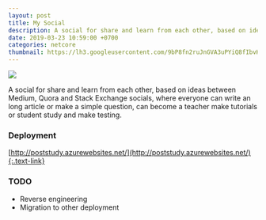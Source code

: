 ```yaml
---
layout: post
title: My Social
description: A social for share and learn from each other, based on ideas between Medium, Quora and Stack Exchange socials, where everyone can write an long article or make a simple question, can become a teacher make tutorials or student study and make testing.
date: 2019-03-23 10:59:00 +0700
categories: netcore
thumbnail: https://lh3.googleusercontent.com/9bP8fn2ruJnGVA3uPYiQ8fIbvHhP6oKUseBMl-6iUAZ5hS4ma4cPFuZ4BRu3WX6J9YOQG4wbKOW0Ntp0yFn-dQV-lukmqplek26Hc5Pwi-a9XcWOVvaEMUAdyAWUjZpCclASh6C5-HX6eJlUFVexe9DznNBblOpL5e0erxviN1_l3xGiXTi5-pT-2Me4t_vMRKExws72mGIvniJJVXyKvJFgSiidnHNXApuILa3NAb-WskObA0kaZCnxw35JGWdKSL762txSIL_5r-2HD9JaabbRfX7aGJOYhRleViixHl6t7JBY4r65gcGJhrZCHIqPW5OdOQnYT2yz8nHd0xDoj4ALgKuNmp7q1wVQIPX-Bnvcf6ywT9F7JR_uW65Id8YxN7wpXwr_joaJ9BYybAqdDJEWOl6HT10Pt9OUgeLBVX--giv0nRYvlp-1leVT7z4JKxTkNPmWnSQpOwRRQ5bRcLALbRcX85wemcqRtnwC_gibXs7IKVNpqjakgKGn4U-DhR9Ztf8FZyntUqph5MjX2QWwxL4yau94-l9rW6ep_b6TWEldggSS9Fdl3T3v3LQl_9ODNiUx_vOsp5ctJAFFLbI6UCoHmLe2-aYADWw8UsGc0UmzdrABFsQ8rOKiAgZBE1PcxYeJFdFDnEuwC0ioshGLmL_L55YxAYlPR-YaLiPmxrPj4qqLcx4VJgr8hj0GiWy4Uut6CZl2w9jaeQWtpe8EnlMQUwAW0qnqELzQJcjb-OOJ=w1000-h726-no
---
```


![](https://lh3.googleusercontent.com/9bP8fn2ruJnGVA3uPYiQ8fIbvHhP6oKUseBMl-6iUAZ5hS4ma4cPFuZ4BRu3WX6J9YOQG4wbKOW0Ntp0yFn-dQV-lukmqplek26Hc5Pwi-a9XcWOVvaEMUAdyAWUjZpCclASh6C5-HX6eJlUFVexe9DznNBblOpL5e0erxviN1_l3xGiXTi5-pT-2Me4t_vMRKExws72mGIvniJJVXyKvJFgSiidnHNXApuILa3NAb-WskObA0kaZCnxw35JGWdKSL762txSIL_5r-2HD9JaabbRfX7aGJOYhRleViixHl6t7JBY4r65gcGJhrZCHIqPW5OdOQnYT2yz8nHd0xDoj4ALgKuNmp7q1wVQIPX-Bnvcf6ywT9F7JR_uW65Id8YxN7wpXwr_joaJ9BYybAqdDJEWOl6HT10Pt9OUgeLBVX--giv0nRYvlp-1leVT7z4JKxTkNPmWnSQpOwRRQ5bRcLALbRcX85wemcqRtnwC_gibXs7IKVNpqjakgKGn4U-DhR9Ztf8FZyntUqph5MjX2QWwxL4yau94-l9rW6ep_b6TWEldggSS9Fdl3T3v3LQl_9ODNiUx_vOsp5ctJAFFLbI6UCoHmLe2-aYADWw8UsGc0UmzdrABFsQ8rOKiAgZBE1PcxYeJFdFDnEuwC0ioshGLmL_L55YxAYlPR-YaLiPmxrPj4qqLcx4VJgr8hj0GiWy4Uut6CZl2w9jaeQWtpe8EnlMQUwAW0qnqELzQJcjb-OOJ=w1000-h726-no)

A social for share and learn from each other, based on ideas between Medium, Quora and Stack Exchange socials, where everyone can write an long article or make a simple question, can become a teacher make tutorials or student study and make testing.

### Deployment
[http://poststudy.azurewebsites.net/](http://poststudy.azurewebsites.net/){:.text-link}

### TODO
- Reverse engineering
- Migration to other deployment